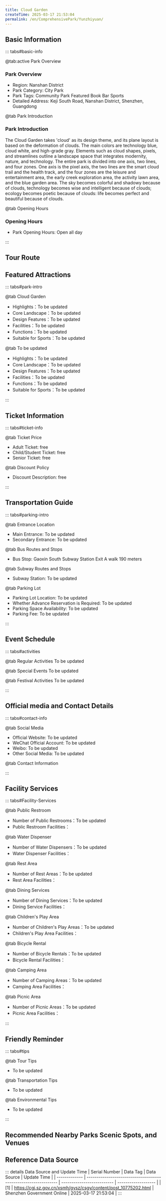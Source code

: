 ```yaml
---
title: Cloud Garden
createTime: 2025-03-17 21:53:04
permalink: /en/ComprehensivePark/Yunzhiyuan/
---
```



<script setup>
import ImageSwiper from '/.vuepress/theme/components/ImageSwiper.vue'
// 轮播图数据
const swiperItems = [
    {
                link: 'https://cgj.sz.gov.cn/img/4/4005/4005940/10775202.jpg',
                title: 'Cloud Garden',
                description: '',
                author: 'Shenzhen Government Online',
                date: '2025/03/17'
                },
  {
                link: 'https://cgj.sz.gov.cn/img/4/4005/4005940/10775202.jpg',
                title: 'Cloud Garden',
                description: '',
                author: 'Shenzhen Government Online',
                date: '2025/03/17'
                }
]
// 配置项
const swiperConfig = {
  height: 500,
  showInfo: true
}
</script>
<!-- 轮播图组件 -->
<ImageSwiper :items="swiperItems" :config="swiperConfig" />



## Basic Information

::: tabs#basic-info

@tab:active Park Overview
### Park Overview
- Region: Nanshan District
- Park Category: City Park
- Park Tags: Community Park Featured Book Bar Sports
- Detailed Address: Keji South Road, Nanshan District, Shenzhen, Guangdong

@tab Park Introduction
### Park Introduction
 The Cloud Garden takes 'cloud' as its design theme, and its plane layout is based on the deformation of clouds. The main colors are technology blue, cloud white, and high-grade gray. Elements such as cloud shapes, pixels, and streamlines outline a landscape space that integrates modernity, nature, and technology. The entire park is divided into one axis, two lines, and four zones. One axis is the pixel axis, the two lines are the smart cloud trail and the health track, and the four zones are the leisure and entertainment area, the early creek exploration area, the activity lawn area, and the blue garden area. The sky becomes colorful and shadowy because of clouds, technology becomes wise and intelligent because of clouds; ecology becomes poetic because of clouds: life becomes perfect and beautiful because of clouds.

@tab Opening Hours
### Opening Hours
- Park Opening Hours: Open all day

:::

## Tour Route
<ImageCard
image="https://cgj.sz.gov.cn/attachment/1/1334/1334524/10775202.jpg"
title="Cloud Garden游玩路径图"
description="游玩路径示意图"
/>



## Featured Attractions

::: tabs#park-intro

@tab Cloud Garden
<ImageCard
image="https://cgj.sz.gov.cn/images/index20230710_1.png"
    title="Cloud Garden"
    description=""
    date=""
    author="Shenzhen Government Online"
/>


- Highlights：To be updated
- Core Landscape：To be updated
- Design Features：To be updated
- Facilities：To be updated
- Functions：To be updated
- Suitable for Sports：To be updated

@tab To be updated
<ImageCard
image="https://cgj.sz.gov.cn/images/index20230710_1.png"
    title="Cloud Garden"
    description=""
    date=""
    author="Shenzhen Government Online"
/>


- Highlights：To be updated
- Core Landscape：To be updated
- Design Features：To be updated
- Facilities：To be updated
- Functions：To be updated
- Suitable for Sports：To be updated

:::

## Ticket Information

::: tabs#ticket-info

@tab Ticket Price
- Adult Ticket: free
- Child/Student Ticket: free
- Senior Ticket: free

@tab Discount Policy
- Discount Description: free

:::

## Transportation Guide

::: tabs#parking-intro

@tab Entrance Location
- Main Entrance: To be updated
- Secondary Entrance: To be updated

@tab Bus Routes and Stops
- Bus Stop: Gaoxin South Subway Station Exit A walk 190 meters

@tab Subway Routes and Stops
- Subway Station: To be updated

@tab Parking Lot
- Parking Lot Location: To be updated
- Whether Advance Reservation is Required: To be updated
- Parking Space Availability: To be updated
- Parking Fee: To be updated

:::

## Event Schedule

::: tabs#activities

@tab Regular Activities
To be updated

@tab Special Events
To be updated

@tab Festival Activities
To be updated

:::

## Official media and Contact Details

::: tabs#contact-info

@tab Social Media
- Official Website: To be updated
- WeChat Official Account: To be updated
- Weibo: To be updated
- Other Social Media: To be updated

@tab Contact Information

:::

## Facility Services

::: tabs#Facility-Services

@tab Public Restroom
- Number of Public Restrooms：To be updated
- Public Restroom Facilities：

@tab Water Dispenser
- Number of Water Dispensers：To be updated
- Water Dispenser Facilities：

@tab Rest Area
- Number of Rest Areas：To be updated
- Rest Area Facilities：

@tab Dining Services
- Number of Dining Services：To be updated
- Dining Service Facilities：

@tab Children's Play Area
- Number of Children's Play Areas：To be updated
- Children's Play Area Facilities：

@tab Bicycle Rental
- Number of Bicycle Rentals：To be updated
- Bicycle Rental Facilities：

@tab Camping Area
- Number of Camping Areas：To be updated
- Camping Area Facilities：

@tab Picnic Area
- Number of Picnic Areas：To be updated
- Picnic Area Facilities：

:::

## Friendly Reminder

::: tabs#tips

@tab Tour Tips
- To be updated

@tab Transportation Tips
- To be updated

@tab Environmental Tips
- To be updated

:::

## Recommended Nearby Parks Scenic Spots, and Venues

<CardGrid>
  <ImageCard
        image="https://cgj.sz.gov.cn/img/4/4005/4005941/10775203.jpg"
        title="Shenzhen Constitution Park"
        description="Located on the north side of Haitao Road, Shatoujiao, it covers an area of about 27,000 square meters. The park has rule of law themed elements such as the anti"
        href="/en/ComprehensivePark/Shenzhen-Constitution-Park/"
        author="Shenzhen Government Online"
        date="2025/01/02"
      />
      <ImageCard
        image="https://cgj.sz.gov.cn/img/4/4005/4005941/10775203.jpg"
        title="Shenzhen Constitution Park"
        description="Located on the north side of Haitao Road, Shatoujiao, it covers an area of about 27,000 square meters. The park has rule of law themed elements such as the anti"
        href="/en/ComprehensivePark/Shenzhen-Constitution-Park/"
        author="Shenzhen Government Online"
        date="2025/01/02"
      />
    </CardGrid>


## Reference Data Source

::: details Data Source and Update Time
| Serial Number | Data Tag                                                        | Data Source                | Update Time         |
| ------------- | --------------------------------------------------------------- | -------------------------- | ------------------- |
| [1]           | https://cgj.sz.gov.cn/xsmh/gysz/csgy/content/post_10775202.html | Shenzhen Government Online | 2025-03-17 21:53:04 |
:::

